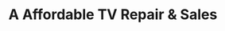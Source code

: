 ---
title: "A Affordable TV Repair & Sales"
url: /indianapolis/a-affordable-tv-repair-und-sales/
shop: Elektronik
---